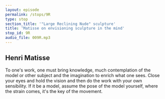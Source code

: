 ```yaml
---
layout: episode
permalink: /stops/9R
type: stop
section_title: '"Large Reclining Nude" sculpture'
title: 'Matisse on envisioning sculpture in the mind'
stop_id: 9R
audio_file: 009R.mp3
---
```


## Henri Matisse

To one's work, one must bring knowledge, much contemplation of the model or other subject and the imagination to enrich what one sees.  Close your eyes and hold the vision and then do the work with your own sensibility.  If it be a model, assume the pose of the model yourself, where the strain comes, it's the key of the movement.
